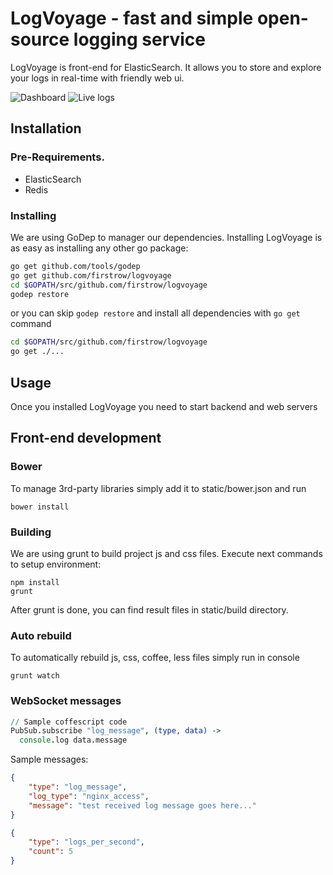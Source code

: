 # LogVoyage - fast and simple open-source logging service

LogVoyage is front-end for ElasticSearch. It allows you to store and explore your logs in real-time with friendly web ui.

![Dashboard](https://raw.githubusercontent.com/firstrow/logvoyage/master/screenshots/dashboard.png)
![Live logs](https://raw.githubusercontent.com/firstrow/logvoyage/master/screenshots/live-logs.png)

## Installation

### Pre-Requirements.
- ElasticSearch
- Redis

### Installing
We are using GoDep to manager our dependencies. Installing LogVoyage is as easy as installing any other go package:
``` bash
go get github.com/tools/godep
go get github.com/firstrow/logvoyage
cd $GOPATH/src/github.com/firstrow/logvoyage
godep restore
```
or you can skip `godep restore` and install all dependencies with `go get` command
``` bash
cd $GOPATH/src/github.com/firstrow/logvoyage
go get ./...
```

## Usage
Once you installed LogVoyage you need to start backend and web servers

## Front-end development
### Bower
To manage 3rd-party libraries simply add it to static/bower.json and run
```
bower install
```

### Building
We are using grunt to build project js and css files.
Execute next commands to setup environment:
```
npm install
grunt
```
After grunt is done, you can find result files in static/build directory.

### Auto rebuild  
To automatically rebuild js, css, coffee, less files simply run in console
```
grunt watch
```

### WebSocket messages
``` coffee
// Sample coffescript code
PubSub.subscribe "log_message", (type, data) ->
  console.log data.message
```

Sample messages:

``` json
{
	"type": "log_message",
	"log_type": "nginx_access",
	"message": "test received log message goes here..."
}
```

``` json
{
	"type": "logs_per_second",
	"count": 5
}
```
